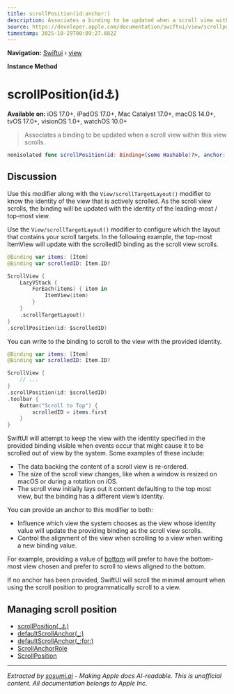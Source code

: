 ```yaml
---
title: scrollPosition(id:anchor:)
description: Associates a binding to be updated when a scroll view within this view scrolls.
source: https://developer.apple.com/documentation/swiftui/view/scrollposition(id:anchor:)
timestamp: 2025-10-29T00:09:27.682Z
---
```


**Navigation:** [Swiftui](/documentation/swiftui) › [view](/documentation/swiftui/view)

**Instance Method**

# scrollPosition(id:anchor:)

**Available on:** iOS 17.0+, iPadOS 17.0+, Mac Catalyst 17.0+, macOS 14.0+, tvOS 17.0+, visionOS 1.0+, watchOS 10.0+

> Associates a binding to be updated when a scroll view within this view scrolls.

```swift
nonisolated func scrollPosition(id: Binding<(some Hashable)?>, anchor: UnitPoint? = nil) -> some View
```

## Discussion

Use this modifier along with the `View/scrollTargetLayout()` modifier to know the identity of the view that is actively scrolled. As the scroll view scrolls, the binding will be updated with the identity of the leading-most / top-most view.

Use the `View/scrollTargetLayout()` modifier to configure which the layout that contains your scroll targets. In the following example, the top-most ItemView will update with the scrolledID binding as the scroll view scrolls.

```swift
@Binding var items: [Item]
@Binding var scrolledID: Item.ID?

ScrollView {
    LazyVStack {
        ForEach(items) { item in
            ItemView(item)
        }
    }
    .scrollTargetLayout()
}
.scrollPosition(id: $scrolledID)
```

You can write to the binding to scroll to the view with the provided identity.

```swift
@Binding var items: [Item]
@Binding var scrolledID: Item.ID?

ScrollView {
    // ...
}
.scrollPosition(id: $scrolledID)
.toolbar {
    Button("Scroll to Top") {
        scrolledID = items.first
    }
}
```

SwiftUI will attempt to keep the view with the identity specified in the provided binding visible when events occur that might cause it to be scrolled out of view by the system. Some examples of these include:

- The data backing the content of a scroll view is re-ordered.
- The size of the scroll view changes, like when a window is resized on macOS or during a rotation on iOS.
- The scroll view initially lays out it content defaulting to the top most view, but the binding has a different view’s identity.

You can provide an anchor to this modifier to both:

- Influence which view the system chooses as the view whose identity value will update the providing binding as the scroll view scrolls.
- Control the alignment of the view when scrolling to a view when writing a new binding value.

For example, providing a value of [bottom](/documentation/swiftui/unitpoint/bottom) will prefer to have the bottom-most view chosen and prefer to scroll to views aligned to the bottom.

If no anchor has been provided, SwiftUI will scroll the minimal amount when using the scroll position to programmatically scroll to a view.

## Managing scroll position

- [scrollPosition(_:anchor:)](/documentation/swiftui/view/scrollposition(_:anchor:))
- [defaultScrollAnchor(_:)](/documentation/swiftui/view/defaultscrollanchor(_:))
- [defaultScrollAnchor(_:for:)](/documentation/swiftui/view/defaultscrollanchor(_:for:))
- [ScrollAnchorRole](/documentation/swiftui/scrollanchorrole)
- [ScrollPosition](/documentation/swiftui/scrollposition)

---

*Extracted by [sosumi.ai](https://sosumi.ai) - Making Apple docs AI-readable.*
*This is unofficial content. All documentation belongs to Apple Inc.*
